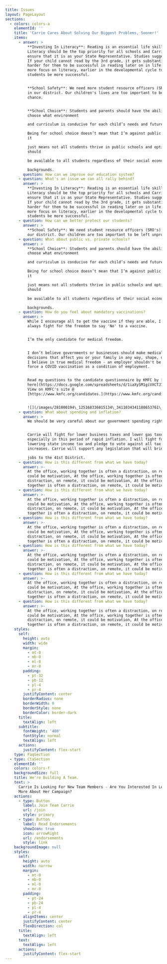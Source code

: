 ```yaml
---
title: Issues
layout: PageLayout
sections:
  - colors: colors-a
    elementId: ''
    title: 'Carrie Cares About Solving Our Biggest Problems, Sooner!'
    items:
      - answer: >
          **Investing In Literacy**: Reading is an essential life skill.
          Literacy should be the top priority for all schools and Carrie will
          ensure that it is as your State Representative. Studies suggest that
          If your child cannot read by the 3rd grade, it gets substantially
          harder for them to be successful in reading later on in life. We need
          more focus on literacy, earlier in the developmental cycle to help our
          students be more successful.


          **School Safety**: We need more student resource officers (SRO's) back
          in our district. Our children's lives are too important to be left to
          chance.


          **School Choice**: Students and parents should have the ability to
          choose what environment

          and curriculum is conducive for each child’s needs and future goals.

          Being for school choice doesn’t mean that I’m against public schools,
          it

          just means not all students thrive in public schools and options
          should

          be available to all students regardless of their social economic

          backgrounds.
        question: How can we improve our education system?
      - question: What's an issue we can all rally behind?
        answer: >
          **Investing In Literacy**: Reading is an essential life skill.
          Literacy should be the top priority for all schools and Carrie will
          ensure that it is as your State Representative. Studies suggest that
          If your child cannot read by the 3rd grade, it gets substantially
          harder for them to be successful in reading later on in life. We need
          more focus on literacy, earlier in the developmental cycle to help our
          students be more successful.
      - question: How can we better protect our students?
        answer: >
          **School Safety**: We need student resource officers (SRO's) back in
          our district. Our children are too important to be left unprotected.
      - question: What about public vs. private schools?
        answer: >
          **School Choice**: Students and parents should have the ability to
          choose what environment

          and curriculum is conducive for each child’s needs and future goals.

          Being for school choice doesn’t mean that I’m against public schools,
          it

          just means not all students thrive in public schools and options
          should

          be available to all students regardless of their social economic

          backgrounds.
      - question: How do you feel about mandatory vaccinations?
        answer: >
          While I encourage all to get the vaccine if they are able, I will
          always fight for the freedom to say 'No' to a vaccine.


          I’m the only candidate for medical freedom.


          I don’t believe governments or businesses should make medical
          decisions that affect you or your family in any way, shape, or form. 
          I believe in true medical freedom - an employer shouldn't be able to
          force a COVID vaccination as a condition of employment.


          Read my questions to the candidate questionnaire by KMFC by [clicking
          here](https://docs.google.com/spreadsheets/d/1iaXySM1giVXCTJ77tb34YyGQ3YdA0CFqfhlIjycDTfQ/htmlview?fbclid=IwAR3uUnXL5vTk3hYRY5Rk0EOhJhFoSSciJVJD2HwH1nZVAjQdk4ueutmoQtU#gid=0).
          View on KMFC's site @
          [https://www.kmfc.org/candidates.](https://www.kmfc.org/candidates)


          ![](/images/281000194\_125168336815134\_3411034341188653761\_n.jpg)
      - question: What about spending and inflation?
        answer: >
          We should be very careful about our government spending right now. 


          Carrie will fight for lower business taxes and lower gas taxes -
          especially in this period of rapid inflation. I will fight for
          lowering state income tax and pledge to vote against all tax
          increases. Carrie will support any legislation that will bring good

          jobs to the 41st District.
      - question: How is this different from what we have today?
        answer: >-
          At the office, working together is often a distraction, on remote, it
          could be motivation, At the office, working together is often a
          distraction, on remote, it could be motivation, At the office, working
          together is often a distraction, on remote, it could be motivation
      - question: How is this different from what we have today?
        answer: >-
          At the office, working together is often a distraction, on remote, it
          could be motivation, At the office, working together is often a
          distraction, on remote, it could be motivation, At the office, working
          together is often a distraction, on remote, it could be motivation
      - question: How is this different from what we have today?
        answer: >-
          At the office, working together is often a distraction, on remote, it
          could be motivation, At the office, working together is often a
          distraction, on remote, it could be motivation, At the office, working
          together is often a distraction, on remote, it could be motivation
      - question: How is this different from what we have today?
        answer: >-
          At the office, working together is often a distraction, on remote, it
          could be motivation, At the office, working together is often a
          distraction, on remote, it could be motivation, At the office, working
          together is often a distraction, on remote, it could be motivation
      - question: How is this different from what we have today?
        answer: >-
          At the office, working together is often a distraction, on remote, it
          could be motivation, At the office, working together is often a
          distraction, on remote, it could be motivation, At the office, working
          together is often a distraction, on remote, it could be motivation
      - question: How is this different from what we have today?
        answer: >-
          At the office, working together is often a distraction, on remote, it
          could be motivation, At the office, working together is often a
          distraction, on remote, it could be motivation, At the office, working
          together is often a distraction, on remote, it could be motivation
    styles:
      self:
        height: auto
        width: wide
        margin:
          - mt-0
          - mb-0
          - ml-0
          - mr-0
        padding:
          - pt-32
          - pb-12
          - pl-4
          - pr-4
        justifyContent: center
        borderRadius: none
        borderWidth: 0
        borderStyle: none
        borderColor: border-dark
      title:
        textAlign: left
      subtitle:
        fontWeight: '400'
        fontStyle: normal
        textAlign: left
      actions:
        justifyContent: flex-start
    type: FaqSection
  - type: CtaSection
    elementId: ''
    colors: colors-f
    backgroundSize: full
    title: We're Building A Team.
    text: >
      Carrie Is Looking For New Team Members - Are You Interested In Learning
      More About Her Campaign?
    actions:
      - type: Button
        label: Join Team Carrie
        url: /join
        style: primary
      - type: Button
        label: Read Endorsements
        showIcon: true
        icon: arrowRight
        url: /endorsements
        style: link
    backgroundImage: null
    styles:
      self:
        height: auto
        width: narrow
        margin:
          - mt-0
          - mb-0
          - ml-0
          - mr-0
        padding:
          - pt-24
          - pb-24
          - pl-4
          - pr-4
        alignItems: center
        justifyContent: center
        flexDirection: col
      title:
        textAlign: left
      text:
        textAlign: left
      actions:
        justifyContent: flex-start
---
```

